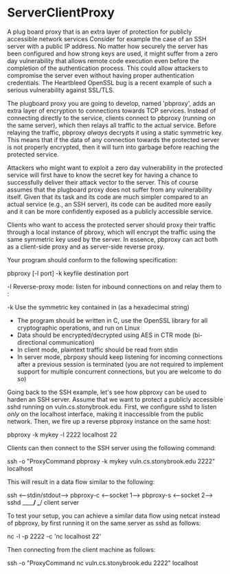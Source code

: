 # ServerClientProxy
A plug board proxy that is an extra layer of protection for publicly accessible network services
Consider for example the case of an SSH server with a public IP address. No
matter how securely the server has been configured and how strong keys are
used, it might suffer from a zero day vulnerability that allows remote code
execution even before the completion of the authentication process. This could
allow attackers to compromise the server even without having proper
authentication credentials. The Heartbleed OpenSSL bug is a recent example of
such a serious vulnerability against SSL/TLS.

The plugboard proxy you are going to develop, named 'pbproxy', adds an extra
layer of encryption to connections towards TCP services. Instead of connecting
directly to the service, clients connect to pbproxy (running on the same
server), which then relays all traffic to the actual service. Before relaying
the traffic, pbproxy *always* decrypts it using a static symmetric key. This
means that if the data of any connection towards the protected server is not
properly encrypted, then it will turn into garbage before reaching the
protected service.

Attackers who might want to exploit a zero day vulnerability in the protected
service will first have to know the secret key for having a chance to
successfully deliver their attack vector to the server. This of course assumes
that the plugboard proxy does not suffer from any vulnerability itself. Given
that its task and its code are much simpler compared to an actual service
(e.g., an SSH server), its code can be audited more easily and it can be more
confidently exposed as a publicly accessible service.

Clients who want to access the protected server should proxy their traffic
through a local instance of pbroxy, which will encrypt the traffic using the
same symmetric key used by the server. In essence, pbproxy can act both as
a client-side proxy and as server-side reverse proxy.

Your program should conform to the following specification:

pbproxy [-l port] -k keyfile destination port

  -l  Reverse-proxy mode: listen for inbound connections on <port> and relay
      them to <destination>:<port>

  -k  Use the symmetric key contained in <keyfile> (as a hexadecimal string)

* The program should be written in C, use the OpenSSL library for all
  cryptographic operations, and run on Linux
* Data should be encrypted/decrypted using AES in CTR mode (bi-directional
  communication)
* In client mode, plaintext traffic should be read from stdin
* In server mode, pbrpoxy should keep listening for incoming connections after
  a previous session is terminated (you are not required to implement support
  for multiple concurrent connections, but you are welcome to do so)

Going back to the SSH example, let's see how pbproxy can be used to harden an
SSH server. Assume that we want to protect a publicly accessible sshd running
on vuln.cs.stonybrook.edu. First, we configure sshd to listen *only* on the
localhost interface, making it inaccessible from the public network. Then, we
fire up a reverse pbproxy instance on the same host:

  pbproxy -k mykey -l 2222 localhost 22

Clients can then connect to the SSH server using the following command:

  ssh -o "ProxyCommand pbproxy -k mykey vuln.cs.stonybrook.edu 2222" localhost

This will result in a data flow similar to the following:

ssh <--stdin/stdout--> pbproxy-c <--socket 1--> pbproxy-s <--socket 2--> sshd
\______________________________/                \___________________________/
             client                                        server           

To test your setup, you can achieve a similar data flow using netcat instead
of pbproxy, by first running it on the same server as sshd as follows:

  nc -l -p 2222 -c 'nc localhost 22'

Then connecting from the client machine as follows:

  ssh -o "ProxyCommand nc vuln.cs.stonybrook.edu 2222" localhost
